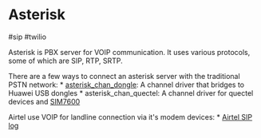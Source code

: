 # Asterisk
#sip #twilio

Asterisk is PBX server for VOIP communication.
It uses various protocols, some of which are SIP, RTP, SRTP.

There are a few ways to connect an asterisk server with the traditional PSTN
network:
    * [asterisk_chan_dongle](outz): A channel driver that bridges to Huawei USB dongles
    * asterisk_chan_quectel: A channel driver for quectel devices and [SIM7600](bmat)

Airtel use VOIP for landline connection via it's modem devices:
    * [Airtel SIP log](wtex)
